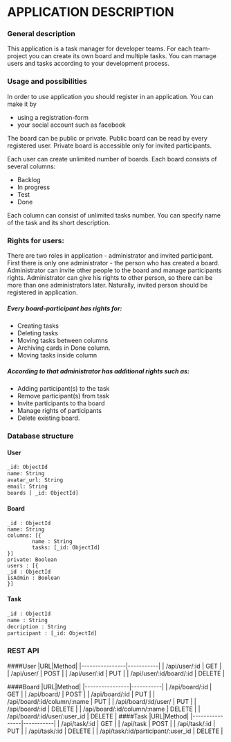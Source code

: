 # APPLICATION DESCRIPTION

### General description

This application is a task manager for developer teams. For each team-project you can create its own board and multiple tasks. You can manage users and tasks according to your development process.
### Usage and possibilities

In order to use application you should register in an application. You can make it by 
- using a registration-form
- your social account such as facebook


The board can be public or private. Public board can be read by every registered user. Private board is accessible only for invited participants.

Each user can create unlimited number of boards. Each board consists of several columns:
- Backlog 
- In progress
- Test
- Done
	
Each column can consist of unlimited tasks number. You can specify name of the task and its short description.
 

### Rights for users:

There are two roles in application - administrator and invited participant. First there is only one administrator - the person who has created a board. Administrator can invite other people to the board and manage participants rights. Administrator can give his rights to other person, so there can be more than one administrators later. Naturally, invited person should be registered in application.
 
##### Every board-participant has rights for:
- Creating tasks
- Deleting tasks
- Moving tasks between columns
- Archiving cards in Done column.
- Moving tasks inside column

##### According to that administrator has additional rights such as:
- Adding participant(s) to the task
- Remove participant(s) from task
- Invite participants to tha board
- Manage rights of participants
- Delete existing board.

### Database structure

#### User
```sh
_id: ObjectId
name: String
avatar_url: String
email: String
boards [ _id: ObjectId]
```
#### Board
```
_id : ObjectId
name: String
columns: [{
		name : String
		tasks: [_id: ObjectId]
}]
private: Boolean
users : [{
_id : ObjectId
isAdmin : Boolean
}]
```
#### Task
```sh
_id : ObjectId
name : String
decription : String
participant : [_id: ObjectId]
```
### REST API
####User
|URL|Method|
|----------------|-----------|
| /api/user/:id | GET |
| /api/user/ | POST |
| /api/user/:id | PUT |
| /api/user/:id/board/:id | DELETE |

####Board
|URL|Method|
|----------------|-----------|
| /api/board/:id | GET |
| /api/board/ | POST |
| /api/board/:id | PUT |
| /api/board/:id/column/:name | PUT |
| /api/board/:id/user/ | PUT |
| /api/board/:id | DELETE |
| /api/board/:id/column/:name | DELETE |
| /api/board/:id/user/:user_id | DELETE |
####Task
|URL|Method|
|----------------|-----------|
| /api/task/:id | GET |
| /api/task | POST |
| /api/task/:id | PUT |
| /api/task/:id | DELETE |
| /api/task/:id/participant/:user_id | DELETE |
